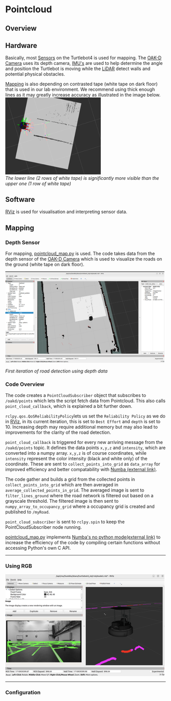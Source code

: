 # Pointcloud

## Overview

## Hardware
Basically, most [Sensors](../../Documentation/TurtleBot4/Sensors/) on the Turtlebot4 is used for mapping. The [OAK-D Camera](../../Documentation/TurtleBot4/Sensors/Camera-OAK-D.md) uses its depth camera, [IMU's](../../Documentation/TurtleBot4/Sensors/Inertial%20Measurement-IMU.md) are used to help determine the angle and position the Turtlebot is moving while the [LiDAR](../../Documentation/TurtleBot4/Sensors/LiDAR.md) detect walls and potential physical obstacles. 

[Mapping](#mapping) is also depending on contrasted tape (white tape on dark floor) that is used in our lab environment. We recommend using thick enough lines as it may greatly increase accuracy as illustrated in the image below.  
<img src="../../Documentation/Assets/Images/Turtlebot4/Software/sc_added_tape_vs_no_added_tape_March20th.png" width="300">  
*The lower line (2 rows of white tape) is significantly more visible than the upper one (1 row of white tape)*

## Software
[RViz](../../Documentation/TurtleBot4/Software/RViz/RViz.md) is used for visualisation and interpreting sensor data. 

## Mapping

### Depth Sensor
For mapping, [pointcloud_map.py](../../Software/TurtleBot4/road_navigate/road_navigate/pointcloud_map.py) is used. The code takes data from the depth sensor of the [OAK-D Camera](../../Documentation/TurtleBot4/Sensors/Camera-OAK-D.md) which is used to visualize the roads on the ground (white tape on dark floor).


<img src="../../Documentation/Assets/Images/Turtlebot4/Software/RViz_road_detection_v1.png" width="500">  

*First iteration of road detection using depth data*  

### Code Overview
The code creates a `PointCloudSubscriber` object that subscribes to `/oakd/points` which lets the script fetch data from Pointcloud. This also calls `point_cloud_callback`, which is explained a bit further down. 

`rclpy.qos.QoSReliabilityPolicy`lets us set the `Reliability Policy` as we do in [RViz](../../Documentation/TurtleBot4/Software/RViz/RViz.md), in its current iteration, this is set to `Best Effort` and `depth` is set to 10. Increasing depth may require additional memory but may also lead to improvements for the clarity of the road detection. 

`point_cloud_callback` is triggered for every new arriving message from the `/oakd/points` topic. It defines the data points `x,y,z` and `intensity`, which are converted into a numpy array. `x,y,z` is of course coordinates, while `intensity` represent the color intensity (black and white only) of the coordinate. These are sent to  ```collect_points_into_grid``` as `data_array` for improved efficiency and better compatability with [Numba (external link)](https://numba.readthedocs.io/en/stable/glossary.html#term-nopython-mode). 

The code gather and builds a grid from the collected points in ```collect_points_into_grid``` which are then averaged in ```average_collected_points_in_grid```. The averaged image is sent to ```filter_lines_ground``` where the road network is filtered out based on a grayscale threshold. The filtered image is then sent to `numpy_array_to_occupancy_grid` where a occupancy grid is created and published to `/myRoad`. 

`point_cloud_subscriber` is sent to `rclpy.spin` to keep the PointCloudSubscriber node running. 

[pointcloud_map.py](../../Software/TurtleBot4/road_navigate/road_navigate/pointcloud_map.py) implements [Numba's no python mode(external link)](https://numba.readthedocs.io/en/stable/glossary.html#term-nopython-mode) to increase the efficiency of the code by compiling certain functions without accessing Python's own C API. 


---

### Using RGB

<img src="../../Documentation/Assets/Images/Turtlebot4/Software/RViz_Pointcloud_RGB.png" width="500">

---
### Configuration
